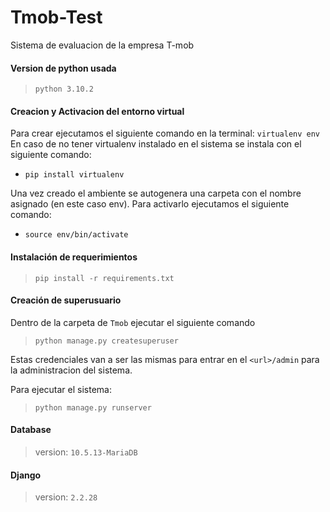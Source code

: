 # Tmob-Test

Sistema de evaluacion de la empresa T-mob


#### Version de python usada
> `python 3.10.2`

#### Creacion y Activacion del entorno virtual
Para crear ejecutamos el siguiente comando en la terminal:
`virtualenv env`
En caso de no tener virtualenv instalado en el sistema se instala con el siguiente comando: 
- `pip install virtualenv`

Una vez creado el ambiente se autogenera una carpeta con el nombre asignado (en este caso env).
Para activarlo ejecutamos el siguiente comando:
- `source env/bin/activate`

#### Instalación de requerimientos
> `pip install -r requirements.txt`

#### Creación de superusuario
Dentro de la carpeta de `Tmob` ejecutar el siguiente comando 
> `python manage.py createsuperuser`

Estas credenciales van a ser las mismas para entrar en el `<url>/admin` para la administracion del sistema.

Para ejecutar el sistema:
> `python manage.py runserver`

#### Database
> version: `10.5.13-MariaDB`

#### Django
 > version: `2.2.28`
